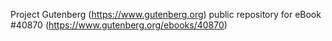 Project Gutenberg (https://www.gutenberg.org) public repository for eBook #40870 (https://www.gutenberg.org/ebooks/40870)
